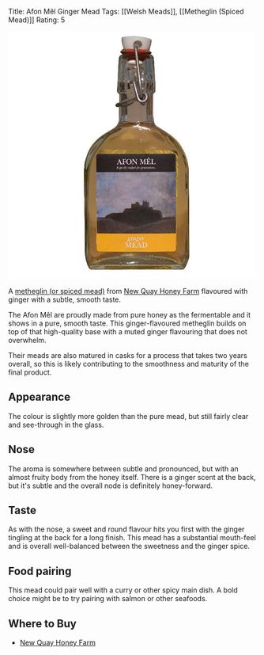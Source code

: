 Title: Afon Mêl Ginger Mead
Tags: [[Welsh Meads]], [[Metheglin (Spiced Mead)]]
Rating: 5

![](/images/afon-mel-ginger.png)

A [metheglin (or spiced mead)](/metheglin-spiced-mead/) from [New Quay Honey Farm](/new-quay-honey-farm/) flavoured with ginger with a subtle, smooth taste.

<!-- PELICAN_END_SUMMARY -->

The Afon Mêl are proudly made from pure honey as the fermentable and it shows in a pure, smooth taste. This ginger-flavoured metheglin builds on top of that high-quality base with a muted ginger flavouring that does not overwhelm.

Their meads are also matured in casks for a process that takes two years overall, so this is likely contributing to the smoothness and maturity of the final product.

## Appearance

The colour is slightly more golden than the pure mead, but still fairly clear and see-through in the glass.

## Nose

The aroma is somewhere between subtle and pronounced, but with an almost fruity body from the honey itself. There is a ginger scent at the back, but it's subtle and the overall node is definitely honey-forward.

## Taste

As with the nose, a sweet and round flavour hits you first with the ginger tingling at the back for a long finish. This mead has a substantial mouth-feel and is overall well-balanced between the sweetness and the ginger spice.

## Food pairing

This mead could pair well with a curry or other spicy main dish. A bold choice might be to try pairing with salmon or other seafoods.


## Where to Buy

* [New Quay Honey Farm](http://www.thehoneyfarm.co.uk/catalog_view.php?id=22)

